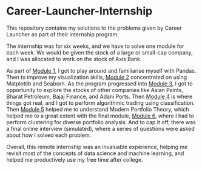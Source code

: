 # Career-Launcher-Internship

This repository contains my solutions to the problems given by Career Launcher as part of their internship program.  

The internship was for six weeks, and we have to solve one module for each week. We would be given the stock of a large or small-cap company, and I was allocated to work on the stock of Axis Bank.

As part of [Module 1](https://github.com/ajaykumarr28/Career-Launcher-Internship/blob/master/Module%201-%20Pandas.ipynb), I got to play around and familiarise myself with Pandas. Then to improve my visualization skills, [Module 2](https://github.com/ajaykumarr28/Career-Launcher-Internship/blob/master/Module%202-%20Plotting%20in%20Financial%20Markets.ipynb) concentrated on using Matplotlib and Seaborn. As the program progressed into [Module 3](https://github.com/ajaykumarr28/Career-Launcher-Internship/blob/master/Module%203%20-%20Regression%20-%20Beta%20Calculation.ipynb), I got to opportunity to explore the stocks of other companies like Asian Paints, Bharat Petroleum, Bajaj Finance, and Adani Ports. Then [Module 4](https://github.com/ajaykumarr28/Career-Launcher-Internship/blob/master/Module%204%20-%20Algo%20Trading%20using%20Classification.ipynb) is where things got real, and I got to perform algorithmic trading using classification. Then [Module 5](https://github.com/ajaykumarr28/Career-Launcher-Internship/blob/master/Module%205%20-%20Modern%20Portfolio%20Theory.ipynb) helped me to understand Modern Portfolio Theory, which helped me to a great extent with the final module, [Module 6](https://github.com/ajaykumarr28/Career-Launcher-Internship/blob/master/Module%206%20-%20Clustering%20for%20Diverse%20portfolio%20analysis.ipynb), where I had to perform clustering for diverse portfolio analysis. And to cap it off, there was a final online interview (simulated), where a series of questions were asked about how I solved each problem.

Overall, this remote internship was an invaluable experience, helping me revisit most of the concepts of data science and machine learning, and helped me productively use my free time after college.
